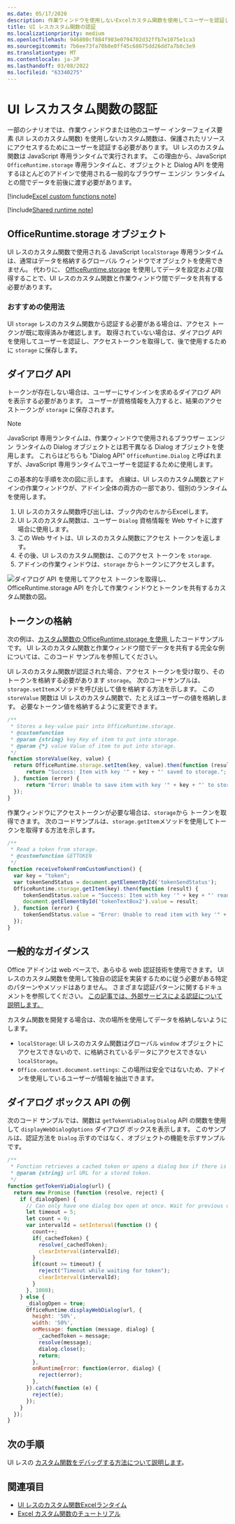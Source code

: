 ```yaml
---
ms.date: 05/17/2020
description: 作業ウィンドウを使用しないExcelカスタム関数を使用してユーザーを認証します。
title: UI レスカスタム関数の認証
ms.localizationpriority: medium
ms.openlocfilehash: 946800cf884f903e0794702d32ffb7e1075e1ca3
ms.sourcegitcommit: 7b6ee73fa70b8e0ff45c68675dd26dd7a7b8c3e9
ms.translationtype: MT
ms.contentlocale: ja-JP
ms.lasthandoff: 03/08/2022
ms.locfileid: "63340275"
---
```

# <a name="authentication-for-ui-less-custom-functions"></a>UI レスカスタム関数の認証

一部のシナリオでは、作業ウィンドウまたは他のユーザー インターフェイス要素 (UI レスのカスタム関数) を使用しないカスタム関数は、保護されたリソースにアクセスするためにユーザーを認証する必要があります。 UI レスのカスタム関数は JavaScript 専用ランタイムで実行されます。 この理由から、JavaScript `OfficeRuntime.storage` 専用ランタイムと、オブジェクトと Dialog API を使用するほとんどのアドインで使用される一般的なブラウザー エンジン ランタイムとの間でデータを前後に渡す必要があります。

[!include[Excel custom functions note](../includes/excel-custom-functions-note.md)]

[!include[Shared runtime note](../includes/shared-runtime-note.md)]

## <a name="officeruntimestorage-object"></a>OfficeRuntime.storage オブジェクト

UI レスのカスタム関数で使用される JavaScript `localStorage` 専用ランタイムは、通常はデータを格納するグローバル ウィンドウでオブジェクトを使用できません。 代わりに、 [OfficeRuntime.storage](/javascript/api/office-runtime/officeruntime.storage) を使用してデータを設定および取得することで、UI レスのカスタム関数と作業ウィンドウ間でデータを共有する必要があります。

### <a name="suggested-usage"></a>おすすめの使用法

UI `storage` レスのカスタム関数から認証する必要がある場合は、アクセス トークンが既に取得済みか確認します。 取得されていない場合は、ダイアログ API を使用してユーザーを認証し、アクセストークンを取得して、後で使用するために `storage` に保存します。

## <a name="dialog-api"></a>ダイアログ API

トークンが存在しない場合は、ユーザーにサインインを求めるダイアログ API を表示する必要があります。 ユーザーが資格情報を入力すると、結果のアクセストークンが `storage` に保存されます。

> [!NOTE]
> JavaScript 専用ランタイムは、作業ウィンドウで使用されるブラウザー エンジン ランタイムの Dialog オブジェクトとは若干異なる Dialog オブジェクトを使用します。 これらはどちらも "Dialog API" `OfficeRuntime.Dialog` と呼ばれますが、JavaScript 専用ランタイムでユーザーを認証するために使用します。

この基本的な手順を次の図に示します。 点線は、UI レスのカスタム関数とアドインの作業ウィンドウが、アドイン全体の両方の一部であり、個別のランタイムを使用します。

1. UI レスのカスタム関数呼び出しは、ブック内のセルからExcelします。
2. UI レスのカスタム関数は、ユーザー `Dialog` 資格情報を Web サイトに渡す場合に使用します。
3. この Web サイトは、UI レスのカスタム関数にアクセス トークンを返します。
4. その後、UI レスのカスタム関数は、このアクセス トークンを `storage`.
5. アドインの作業ウィンドウは、`storage` からトークンにアクセスします。

![ダイアログ API を使用してアクセス トークンを取得し、OfficeRuntime.storage API を介して作業ウィンドウとトークンを共有するカスタム関数の図。](../images/authentication-diagram.png "認証図。")

## <a name="storing-the-token"></a>トークンの格納

次の例は、[カスタム関数の OfficeRuntime.storage を使用 ](https://github.com/OfficeDev/Office-Add-in-samples/tree/main/Excel-custom-functions/AsyncStorage)したコードサンプルです。 UI レスのカスタム関数と作業ウィンドウ間でデータを共有する完全な例については、このコード サンプルを参照してください。

UI レスのカスタム関数が認証された場合、アクセス トークンを受け取り、そのトークンを格納する必要があります `storage`。 次のコードサンプルは、`storage.setItem`メソッドを呼び出して値を格納する方法を示します。 この `storeValue` 関数は UI レスのカスタム関数で、たとえばユーザーの値を格納します。 必要なトークン値を格納するように変更できます。

```js
/**
 * Stores a key-value pair into OfficeRuntime.storage.
 * @customfunction
 * @param {string} key Key of item to put into storage.
 * @param {*} value Value of item to put into storage.
 */
function storeValue(key, value) {
  return OfficeRuntime.storage.setItem(key, value).then(function (result) {
      return "Success: Item with key '" + key + "' saved to storage.";
  }, function (error) {
      return "Error: Unable to save item with key '" + key + "' to storage. " + error;
  });
}
```

作業ウィンドウにアクセストークンが必要な場合は、`storage`から トークンを取得できます。 次のコードサンプルは、`storage.getItem`メソッドを使用してトークンを取得する方法を示します。

```js
/**
 * Read a token from storage.
 * @customfunction GETTOKEN
 */
function receiveTokenFromCustomFunction() {
  var key = "token";
  var tokenSendStatus = document.getElementById('tokenSendStatus');
  OfficeRuntime.storage.getItem(key).then(function (result) {
     tokenSendStatus.value = "Success: Item with key '" + key + "' read from storage.";
     document.getElementById('tokenTextBox2').value = result;
  }, function (error) {
     tokenSendStatus.value = "Error: Unable to read item with key '" + key + "' from storage. " + error;
  });
}
```

## <a name="general-guidance"></a>一般的なガイダンス

Office アドインは web ベースで、あらゆる web 認証技術を使用できます。 UI レスのカスタム関数を使用して独自の認証を実装するために従う必要がある特定のパターンやメソッドはありません。 さまざまな認証パターンに関するドキュメントを参照してください。 [この記事では、外部サービスによる認証について説明します。](../develop/auth-external-add-ins.md)  

カスタム関数を開発する場合は、次の場所を使用してデータを格納しないようにします。

- `localStorage`: UI レスのカスタム関数はグローバル `window` オブジェクトにアクセスできないので、に格納されているデータにアクセスできない `localStorage`。
- `Office.context.document.settings`: この場所は安全ではないため、アドインを使用しているユーザーが情報を抽出できます。

## <a name="dialog-box-api-example"></a>ダイアログ ボックス API の例

次のコード サンプルでは、関数は `getTokenViaDialog` `Dialog` API の関数を使用して `displayWebDialogOptions` ダイアログ ボックスを表示します。 このサンプルは、認証方法を `Dialog` 示すのではなく、オブジェクトの機能を示すサンプルです。

```JavaScript
/**
 * Function retrieves a cached token or opens a dialog box if there is no saved token. Note that this is not a sufficient example of authentication but is intended to show the capabilities of the Dialog object.
 * @param {string} url URL for a stored token.
 */
function getTokenViaDialog(url) {
  return new Promise (function (resolve, reject) {
    if (_dialogOpen) {
      // Can only have one dialog box open at once. Wait for previous dialog box's token.
      let timeout = 5;
      let count = 0;
      var intervalId = setInterval(function () {
        count++;
        if(_cachedToken) {
          resolve(_cachedToken);
          clearInterval(intervalId);
        }
        if(count >= timeout) {
          reject("Timeout while waiting for token");
          clearInterval(intervalId);
        }
      }, 1000);
    } else {
      _dialogOpen = true;
      OfficeRuntime.displayWebDialog(url, {
        height: '50%',
        width: '50%',
        onMessage: function (message, dialog) {
          _cachedToken = message;
          resolve(message);
          dialog.close();
          return;
        },
        onRuntimeError: function(error, dialog) {
          reject(error);
        },
      }).catch(function (e) {
        reject(e);
      });
    }
  });
}
```

## <a name="next-steps"></a>次の手順

UI レスの [カスタム関数をデバッグする方法について説明します](custom-functions-debugging.md)。

## <a name="see-also"></a>関連項目

* [UI レスのカスタム関数Excelランタイム](custom-functions-runtime.md)
* [Excel カスタム関数のチュートリアル](../tutorials/excel-tutorial-create-custom-functions.md)
